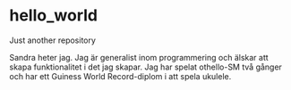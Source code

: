 # hello_world
Just another repository

Sandra heter jag. Jag är generalist inom programmering och älskar att skapa funktionalitet i det jag skapar.
Jag har spelat othello-SM två gånger och har ett Guiness World Record-diplom i att spela ukulele.
